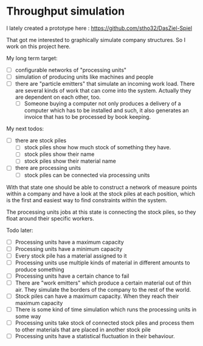 # Throughput simulation

I lately created a prototype here : https://github.com/stho32/DasZiel-Spiel

That got me interested to graphically simulate company structures. 
So I work on this project here. 

My long term target: 
  - [ ] configurable networks of "processing units" 
  - [ ] simulation of producing units like machines and people
  - [ ] there are "particle emitters" that simulate an incoming work load. There are several kinds of work that can come into the system. Actually they are dependent on each other, too. 
      - [ ] Someone buying a computer not only produces a delivery of a computer which has to be installed and such, it also generates an invoice that has to be processed by book keeping. 

My next todos: 
  - [ ] there are stock piles
    - [ ] stock piles show how much stock of something they have.
    - [ ] stock piles show their name
    - [ ] stock piles show their material name
  - [ ] there are processing units
    - [ ] stock piles can be connected via processing units

With that state one should be able to construct a network of measure points within a company and have a look at the stock piles at each position, which is the first and easiest way to find constraints within the system. 

The processing units jobs at this state is connecting the stock piles, so they float around their specific workers.

Todo later: 
  - [ ] Processing units have a maximum capacity 
  - [ ] Processing units have a minimum capacity 
  - [ ] Every stock pile has a material assigned to it
  - [ ] Processing units use multiple kinds of material in different amounts to produce something
  - [ ] Processing units have a certain chance to fail
  - [ ] There are "work emitters" which produce a certain material out of thin air. They simulate the borders of the company to the rest of the world. 
  - [ ] Stock piles can have a maximum capacity. When they reach their maximum capacity 
  - [ ] There is some kind of time simulation which runs the processing units in some way
  - [ ] Processing units take stock of connected stock piles and process them to other materials that are placed in another stock pile
  - [ ] Processing units have a statistical fluctuation in their behaviour.
